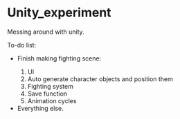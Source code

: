 # Unity_experiment
Messing around with unity.


To-do list:

<ul>
  <li>Finish making fighting scene:</li>
  <ol>
  <li>UI</li>
  <li>Auto generate character objects and position them</li>
  <li>Fighting system</li>
  <li>Save function</li>
  <li>Animation cycles</li>
  </ol>






<li>Everything else.</li>
</ul>
